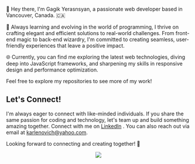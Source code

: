 👋 Hey there, I'm Gagik Yerasnsyan, a passionate web developer based in Vancouver, Canada. 🇨🇦

🚀 Always learning and evolving in the world of programming, I thrive on crafting elegant and efficient solutions to real-world challenges. From front-end magic to back-end wizardry, I'm committed to creating seamless, user-friendly experiences that leave a positive impact.

🌐 Currently, you can find me exploring the latest web technologies, diving deep into JavaScript frameworks, and sharpening my skills in responsive design and performance optimization.

Feel free to explore my repositories to see more of my work!

## Let's Connect!

I'm always eager to connect with like-minded individuals. If you share the same passion for coding and technology, let's team up and build something amazing together. Connect with me on [LinkedIn]([https://www.linkedin.com/in/gagik-yeranosyan-244b50283/]) . You can also reach out via email at [karlenovich@yahoo.com](mailto:karlenovich@yahoo.com).

Looking forward to connecting and creating together! 🤝

<p align="center">
  <a href="https://skillicons.dev">
    <img src="https://skillicons.dev/icons?novich@yahoo.comi=html,css,js,react,redux,ts,py,tailwind,bootstrap,babel,postman,netlify,django,firebase,express,nextjs,nodejs,github,git,vscode" />
  </a>
</p>
